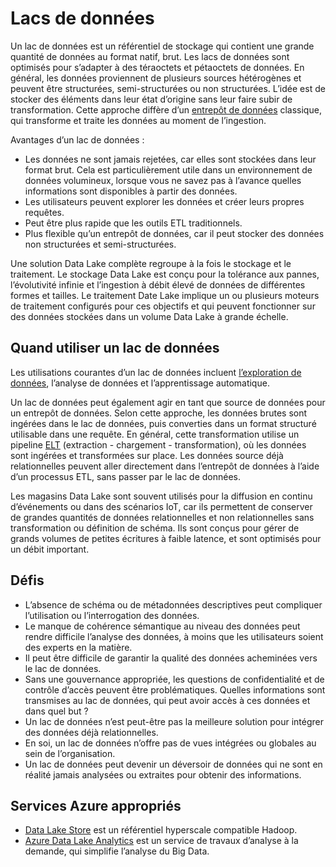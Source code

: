 # <a name="data-lakes"></a>Lacs de données

Un lac de données est un référentiel de stockage qui contient une grande quantité de données au format natif, brut. Les lacs de données sont optimisés pour s’adapter à des téraoctets et pétaoctets de données. En général, les données proviennent de plusieurs sources hétérogènes et peuvent être structurées, semi-structurées ou non structurées. L’idée est de stocker des éléments dans leur état d’origine sans leur faire subir de transformation. Cette approche diffère d’un [entrepôt de données](../scenarios/data-warehousing.md) classique, qui transforme et traite les données au moment de l’ingestion.

Avantages d’un lac de données :

- Les données ne sont jamais rejetées, car elles sont stockées dans leur format brut. Cela est particulièrement utile dans un environnement de données volumineux, lorsque vous ne savez pas à l’avance quelles informations sont disponibles à partir des données.
- Les utilisateurs peuvent explorer les données et créer leurs propres requêtes.
- Peut être plus rapide que les outils ETL traditionnels.
- Plus flexible qu’un entrepôt de données, car il peut stocker des données non structurées et semi-structurées. 

Une solution Data Lake complète regroupe à la fois le stockage et le traitement. Le stockage Data Lake est conçu pour la tolérance aux pannes, l’évolutivité infinie et l’ingestion à débit élevé de données de différentes formes et tailles. Le traitement Date Lake implique un ou plusieurs moteurs de traitement configurés pour ces objectifs et qui peuvent fonctionner sur des données stockées dans un volume Data Lake à grande échelle.

## <a name="when-to-use-a-data-lake"></a>Quand utiliser un lac de données

Les utilisations courantes d’un lac de données incluent [l’exploration de données](../scenarios/interactive-data-exploration.md), l’analyse de données et l’apprentissage automatique. 

Un lac de données peut également agir en tant que source de données pour un entrepôt de données. Selon cette approche, les données brutes sont ingérées dans le lac de données, puis converties dans un format structuré utilisable dans une requête. En général, cette transformation utilise un pipeline [ELT](../scenarios/etl.md#extract-load-and-transform-elt) (extraction - chargement - transformation), où les données sont ingérées et transformées sur place. Les données source déjà relationnelles peuvent aller directement dans l’entrepôt de données à l’aide d’un processus ETL, sans passer par le lac de données.

Les magasins Data Lake sont souvent utilisés pour la diffusion en continu d’événements ou dans des scénarios IoT, car ils permettent de conserver de grandes quantités de données relationnelles et non relationnelles sans transformation ou définition de schéma. Ils sont conçus pour gérer de grands volumes de petites écritures à faible latence, et sont optimisés pour un débit important.

## <a name="challenges"></a>Défis

- L’absence de schéma ou de métadonnées descriptives peut compliquer l’utilisation ou l’interrogation des données.
- Le manque de cohérence sémantique au niveau des données peut rendre difficile l’analyse des données, à moins que les utilisateurs soient des experts en la matière.
- Il peut être difficile de garantir la qualité des données acheminées vers le lac de données. 
- Sans une gouvernance appropriée, les questions de confidentialité et de contrôle d’accès peuvent être problématiques. Quelles informations sont transmises au lac de données, qui peut avoir accès à ces données et dans quel but ?
- Un lac de données n’est peut-être pas la meilleure solution pour intégrer des données déjà relationnelles.
- En soi, un lac de données n’offre pas de vues intégrées ou globales au sein de l’organisation. 
- Un lac de données peut devenir un déversoir de données qui ne sont en réalité jamais analysées ou extraites pour obtenir des informations.

## <a name="relevant-azure-services"></a>Services Azure appropriés

- [Data Lake Store](/azure/data-lake-store/) est un référentiel hyperscale compatible Hadoop.
- [Azure Data Lake Analytics](/azure/data-lake-analytics/) est un service de travaux d’analyse à la demande, qui simplifie l’analyse du Big Data.

